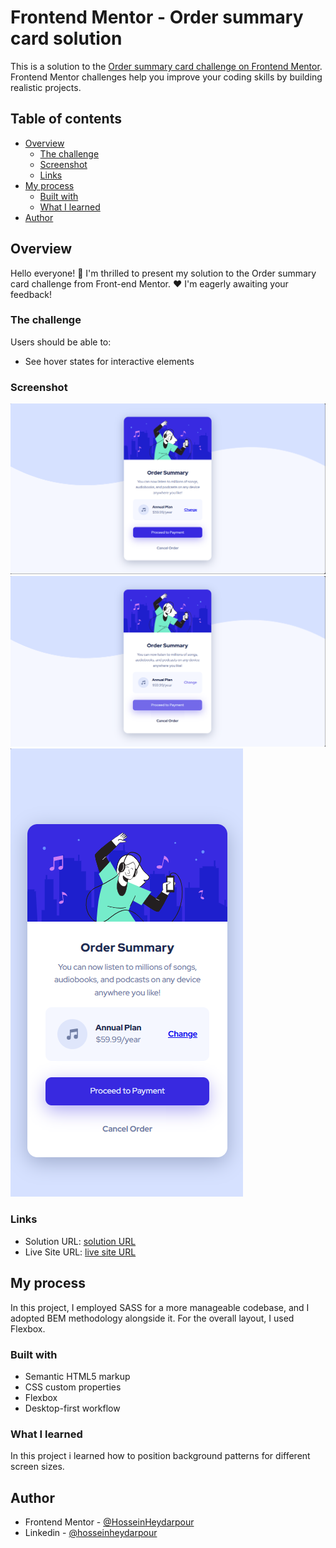 # Frontend Mentor - Order summary card solution

This is a solution to the [Order summary card challenge on Frontend Mentor](https://www.frontendmentor.io/challenges/order-summary-component-QlPmajDUj). Frontend Mentor challenges help you improve your coding skills by building realistic projects. 

## Table of contents

- [Overview](#overview)
  - [The challenge](#the-challenge)
  - [Screenshot](#screenshot)
  - [Links](#links)
- [My process](#my-process)
  - [Built with](#built-with)
  - [What I learned](#what-i-learned)
- [Author](#author)




## Overview

Hello everyone! 👋 I'm thrilled to present my solution to the Order summary card challenge from Front-end Mentor. ❤️ I'm eagerly awaiting your feedback!

### The challenge

Users should be able to:

- See hover states for interactive elements

### Screenshot

![](./screenshots/desktop.png)
![](./screenshots/desktop-active.png)
![](./screenshots/mobile.png)


### Links

- Solution URL: [solution URL](https://github.com/HosseinHeydarpour/order-summary-card)
- Live Site URL: [live site URL](https://hosseinheydarpour.github.io/order-summary-card/)

## My process
In this project, I employed SASS for a more manageable codebase, and I adopted BEM methodology alongside it. For the overall layout, I used Flexbox.

### Built with

- Semantic HTML5 markup
- CSS custom properties
- Flexbox
- Desktop-first workflow



### What I learned

In this project i learned how to position background patterns for different screen sizes.





## Author


- Frontend Mentor - [@HosseinHeydarpour](https://www.frontendmentor.io/profile/HosseinHeydarpour)
- Linkedin - [@hosseinheydarpour](https://www.linkedin.com/in/hosseinheydarpour/)


